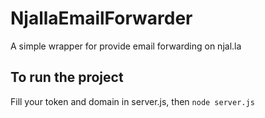 # NjallaEmailForwarder
A simple wrapper for provide email forwarding on njal.la

## To run the project
Fill your token and domain in server.js, then
```node server.js```
